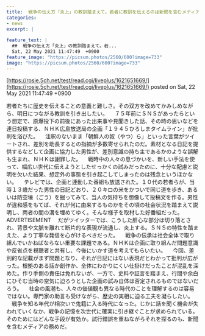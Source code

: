 ```yaml
---
title:  戦争の伝え方「炎上」の教訓踏まえて。若者に教訓を伝えるのは新聞を含むメディアの務めだ 
categories:
- news
excerpt: |
  
feature_text: |
  ##  戦争の伝え方「炎上」の教訓踏まえて。若...
  Sat, 22 May 2021 11:47:49  +0900
feature_image: "https://picsum.photos/2560/600?image=733"
image: "https://picsum.photos/2560/600?image=733"
---
```


[https://rosie.5ch.net/test/read.cgi/liveplus/1621651669/](https://rosie.5ch.net/test/read.cgi/liveplus/1621651669/)
posted on Sat, 22 May 2021 11:47:49  +0900

<!--more-->

若者たちに歴史を伝えることの意義と難しさ。その双方を改めてかみしめながら、明日につながる教訓を引き出したい。 　７５年前にＳＮＳがあったらという想定で、原爆投下の前後にあった出来事や見聞きした話、その時の思いなどを連日投稿する、ＮＨＫ広島放送局の企画「１９４５ひろしまタイムライン」が批判を浴びた。 　注釈のないまま「朝鮮人の奴（やつ）ら」といった言葉がツイートされ、差別を助長するとの指摘が多数寄せられたのだ。素材となる日記を提供するなどして企画に協力した男性が、差別意識の持ち主であるかのような誤解も生まれ、ＮＨＫは謝罪した。 　戦時中の人々の息づかいを、新しい手法を使って、幅広い世代に伝えようとしたせっかくの試みだったのに、十分な配慮と説明を欠いた結果、想定外の事態を引き起こしてしまったのは残念というほかない。 　テレビでは、企画と連動した番組も放送された。１０代の若者らが、当時１３歳だった男性の日記どおり、２０キロの米をかついで同じ道を歩き、あるいは防空壕（ごう）を掘ってみて、当人の気持ちを想像して投稿文を作る。男性が違和感をもてば、それが何に由来するものかをその頃の社会状況を踏まえて説明し、両者の間の溝を埋めてゆく。そんな様子を取材した好番組だった。 ADVERTISEMENT 　だがツイッターでは、こうした肝心な部分は切り落とされ、背景や文脈を離れて断片的な表現が流通し、炎上する。ＳＮＳの特性を踏まえた、より丁寧な発信を心がけるべきだった。 　戦争の伝承は社会全体で取り組んでいかねばならない重要な課題である。ＮＨＫは企画に取り組んだ問題意識や反省点を視聴者と共有し、今後にいかす道を考えてもらいたい。 　今回、差別的な記載がまず問題となり、それが日記にはない表現だとわかって批判が広がった。根拠のある話か創作か、全体にわかりにくい仕掛けだったことが混乱を深めた。作り手側の責任は免れないが、一方で、史料や証言を踏まえ、行間や余白にひそむ当時の空気に迫ろうとした企画の試み自体は否定されるものではないだろう。 　社会の風潮も、人々の価値観も異なる時代のことを理解するのは容易ではない。専門家の助言も受けながら、歴史の実相に迫る工夫を凝らしたい。 　戦争を知る年代が相次いで鬼籍に入る時代になった。じかに話を聞く機会が失われていくなか、戦争の記憶を次世代に確実に引き継ぐことが求められている。そのためにはどんな手段が有効か。試行錯誤を重ねながらそれを探るのも、新聞を含むメディアの務めだ。
